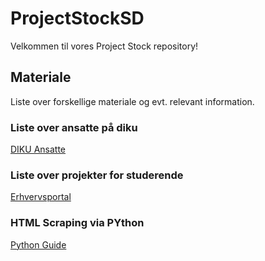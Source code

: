 # ProjectStockSD

Velkommen til vores Project Stock repository!

## Materiale

Liste over forskellige materiale og evt. relevant information.

### Liste over ansatte på diku

[DIKU Ansatte](http://diku.dk/Ansatte/)

### Liste over projekter for studerende

[Erhvervsportal](http://diku.dk/diku_business_club/erhvervsportal/studerende/)

### HTML Scraping via PYthon

[Python Guide](http://docs.python-guide.org/en/latest/scenarios/scrape/)
